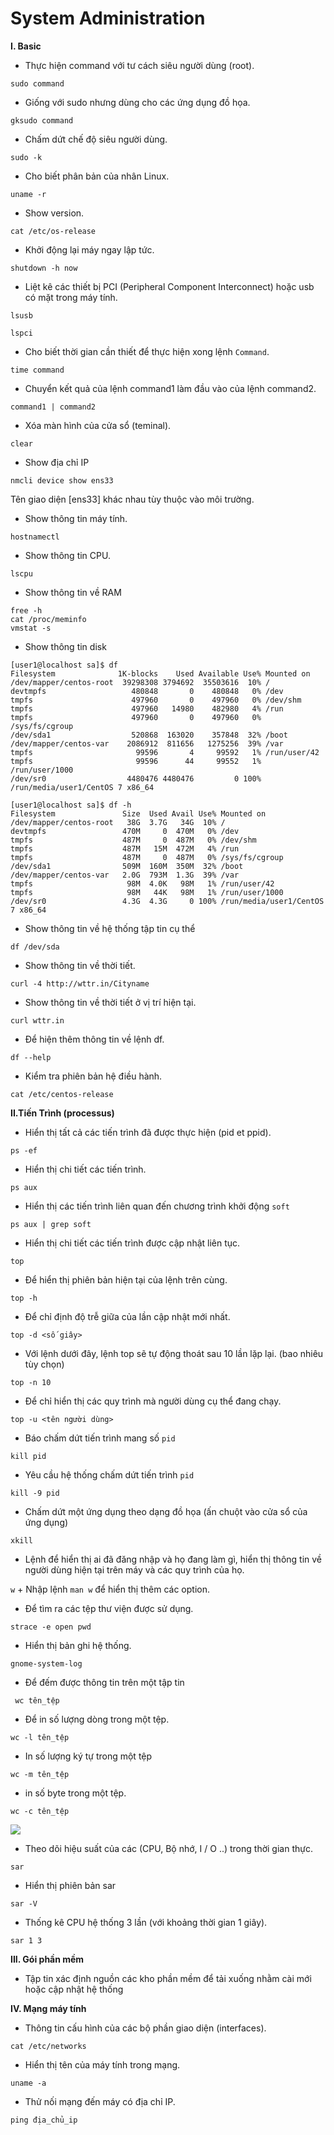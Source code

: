 # System Administration

**I. Basic**
- Thực hiện command với tư cách siêu người dùng (root).

`` sudo command ``

- Giống với sudo nhưng dùng cho các ứng dụng đồ họa.

`` gksudo command ``

- Chấm dứt chế độ siêu người dùng.

`` sudo -k ``

- Cho biết phân bản của nhân Linux.

`` uname -r ``

- Show version.

`` cat /etc/os-release ``

- Khởi động lại máy ngay lập tức.

`` shutdown -h now ``

- Liệt kê các thiết bị PCI (Peripheral Component Interconnect) hoặc usb có mặt trong máy tính.

`` lsusb ``

`` lspci ``

- Cho biết thời gian cần thiết để thực hiện xong lệnh ``Command``.

`` time command ``

- Chuyển kết quả của lệnh command1 làm đầu vào của lệnh command2.

`` command1 | command2 ``

- Xóa màn hình của cửa sổ (teminal).

`` clear ``

- Show địa chỉ IP

`` nmcli device show ens33 ``

Tên giao diện [ens33] khác nhau tùy thuộc vào môi trường.

- Show thông tin máy tính.

`` hostnamectl ``

- Show thông tin CPU.

`` lscpu ``

- Show thông tin về RAM

```
free -h 
cat /proc/meminfo 
vmstat -s
``` 

- Show thông tin disk

```
[user1@localhost sa]$ df
Filesystem              1K-blocks    Used Available Use% Mounted on
/dev/mapper/centos-root  39298308 3794692  35503616  10% /
devtmpfs                   480848       0    480848   0% /dev
tmpfs                      497960       0    497960   0% /dev/shm
tmpfs                      497960   14980    482980   4% /run
tmpfs                      497960       0    497960   0% /sys/fs/cgroup
/dev/sda1                  520868  163020    357848  32% /boot
/dev/mapper/centos-var    2086912  811656   1275256  39% /var
tmpfs                       99596       4     99592   1% /run/user/42
tmpfs                       99596      44     99552   1% /run/user/1000
/dev/sr0                  4480476 4480476         0 100% /run/media/user1/CentOS 7 x86_64
```

```
[user1@localhost sa]$ df -h
Filesystem               Size  Used Avail Use% Mounted on
/dev/mapper/centos-root   38G  3.7G   34G  10% /
devtmpfs                 470M     0  470M   0% /dev
tmpfs                    487M     0  487M   0% /dev/shm
tmpfs                    487M   15M  472M   4% /run
tmpfs                    487M     0  487M   0% /sys/fs/cgroup
/dev/sda1                509M  160M  350M  32% /boot
/dev/mapper/centos-var   2.0G  793M  1.3G  39% /var
tmpfs                     98M  4.0K   98M   1% /run/user/42
tmpfs                     98M   44K   98M   1% /run/user/1000
/dev/sr0                 4.3G  4.3G     0 100% /run/media/user1/CentOS 7 x86_64
```
- Show thông tin về hệ thống tập tin cụ thể

`` df /dev/sda ``

- Show thông tin về thời tiết.

`` curl -4 http://wttr.in/Cityname ``

- Show thông tin về thời tiết ở vị trí hiện tại.

`` curl wttr.in ``

- Để hiện thêm thông tin về lệnh df.

`` df --help ``

- Kiểm tra phiên bản hệ điều hành.

`` cat /etc/centos-release ``
  
 
**II.Tiến Trình (processus)**

- Hiển thị tất cả các tiến trình đã được thực hiện (pid et ppid).

`` ps -ef ``  

- Hiển thị chi tiết các tiến trình.

`` ps aux ``

- Hiển thị các tiến trình liên quan đến chương trình khởi động ``soft``

`` ps aux | grep soft ``

- Hiển thị chi tiết các tiến trình được cập nhật liên tục.

`` top ``

- Để hiển thị phiên bản hiện tại của lệnh trên cùng.

`` top -h ``    

- Để chỉ định độ trễ giữa của lần cập nhật mới nhất.

`` top -d <số giây> ``

- Với lệnh dưới đây, lệnh top sẽ tự động thoát sau 10 lần lặp lại. (bao nhiêu tùy chọn)

`` top -n 10 ``

- Để chỉ hiển thị các quy trình mà người dùng cụ thể đang chạy.

`` top -u <tên người dùng> ``

- Báo chấm dứt tiến trình mang số ``pid``

`` kill pid ``

- Yêu cầu hệ thống chấm dứt tiến trình ``pid``

`` kill -9 pid ``

- Chấm dứt một ứng dụng theo dạng đồ họa (ấn chuột vào cửa sổ của ứng dụng)

`` xkill ``

- Lệnh để hiển thị ai đã đăng nhập và họ đang làm gì, hiển thị thông tin về người dùng hiện tại trên máy và các quy trình của họ.

`` w `` 
    + Nhập lệnh ``man w`` để hiển thị thêm các option.
      
- Để tìm ra các tệp thư viện được sử dụng.

`` strace -e open pwd ``

- Hiển thị bản ghi hệ thống.

`` gnome-system-log ``

- Để đếm được thông tin trên một tập tin

`` wc tên_tệp``

- Để in số lượng dòng trong một tệp.

`` wc -l tên_tệp ``

- In số lượng ký tự trong một tệp

`` wc -m tên_tệp ``

- in số byte trong một tệp.

`` wc -c tên_tệp ``

![](https://scontent.fhan5-5.fna.fbcdn.net/v/t1.15752-9/64699382_2617704338240622_1896494104343216128_n.png?_nc_cat=108&_nc_oc=AQlIznLubg0ANnwKjrBp6Zq1qxTeMEDru7ztSMfDEexkvLMOQhctOVIfdYNQkHACRJc&_nc_ht=scontent.fhan5-5.fna&oh=2ecee7c52854904d8ac4e4445554b225&oe=5D921AAD)

- Theo dõi hiệu suất của các (CPU, Bộ nhớ, I / O ..) trong thời gian thực.

`` sar ``

- Hiển thị phiên bản sar

`` sar -V ``

- Thống kê CPU hệ thống 3 lần (với khoảng thời gian 1 giây).

`` sar 1 3 ``


**III. Gói phần mềm**
- Tập tin xác định nguồn các kho phần mềm để tải xuống nhằm cài mới hoặc cập nhật hệ thống
``  ``

**IV. Mạng máy tính**
- Thông tin cấu hình của các bộ phần giao diện (interfaces).

`` cat /etc/networks ``

- Hiển thị tên của máy tính trong mạng.

`` uname -a ``

- Thử nối mạng đến máy có địa chỉ IP.

`` ping địa_chủ_ip ``





